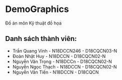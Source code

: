 # DemoGraphics

Đồ án môn Kỹ thuật đồ họa

## Danh sách thành viên:

- Trần Quang Vinh - N18DCCN246 - D18CQCN03-N
- Đoàn Nhật Huy - N18DCCN - D18CQCN02-N
- Nguyễn Văn Trọng - N18DCCn - D18CQCN02-N
- Nguyễn Ngọc Thạch - N18DCCN - D18CQCN02-N
- Nguyễn Văn Tiến - N18DCCN - D18CQCN
